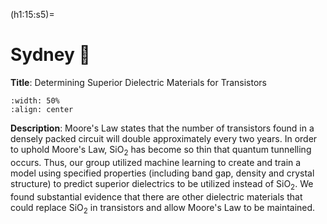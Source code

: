 (h1:15:s5)=
# Sydney 🦥



**Title**: Determining Superior Dielectric Materials for Transistors 

```{image} ../../assets/fig/15/moores_law.png
:width: 50%
:align: center
```

**Description**: Moore's Law states that the number of transistors found in a densely packed circuit will double approximately every two years. In order to uphold Moore's Law, SiO<sub>2</sub> has become so thin that quantum tunnelling occurs. Thus, our group utilized machine learning to create and train a model using specified properties (including band gap, density and crystal structure) to predict superior dielectrics to be utilized instead of SiO<sub>2</sub>. We found substantial evidence that there are other dielectric materials that could replace SiO<sub>2</sub> in transistors and allow Moore's Law to be maintained. 
